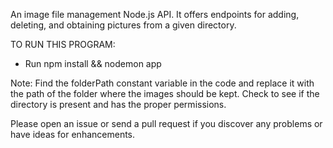 An image file management Node.js API. It offers endpoints for adding, deleting, and obtaining pictures from a given directory.

TO RUN THIS PROGRAM:

- Run npm install && nodemon app

Note: Find the folderPath constant variable in the code and replace it with the path of the folder where the images should be kept. Check to see if the directory is present and has the proper permissions.

Please open an issue or send a pull request if you discover any problems or have ideas for enhancements.
